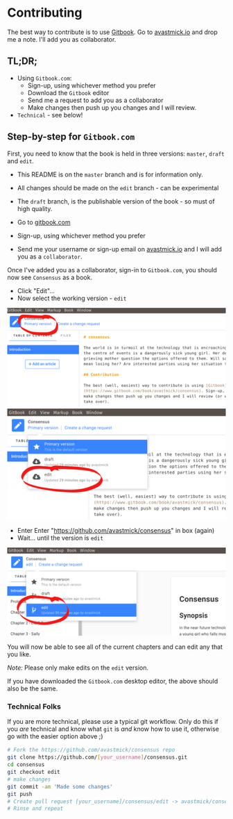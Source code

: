 # Contributing

The best way to contribute is to use [Gitbook](https://www.gitbook.com/book/avastmick/consensus). Go to [avastmick.io](avastmick.io/contact/) and drop me a note. I'll add you as collaborator.

## TL;DR;

- Using `Gitbook.com`:
  - Sign-up, using whichever method you prefer
  - Download the `Gitbook` editor
  - Send me a request to add you as a collaborator
  - Make changes then push up you changes and I will review.
- `Technical` - see below!

## Step-by-step for `Gitbook.com`

First, you need to know that the book is held in three versions: `master`, `draft` and `edit`.

- This README is on the `master` branch and is for information only.
- All changes should be made on the `edit` branch - can be experimental
- The `draft` branch, is the publishable version of the book - so must of high quality.

- Go to [gitbook.com](https://gitbook.com)
- Sign-up, using whichever method you prefer
- Send me your username or sign-up email on [avastmick.io](https://avastmick.io/contact/) and I will add you as a `collaborator`.

Once I've added you as a collaborator, sign-in to `Gitbook.com`, you should now see `Consensus` as a book.

- Click "Edit"...
- Now select the working version - `edit`

![Gitbook change version 1](images/gitbook-change-version-1.png)
![Gitbook change version 2](images/gitbook-change-version-2.png)

- Enter Enter "https://github.com/avastmick/consensus" in box (again)
- Wait... until the version is `edit`

![Gitbook change version 3](images/gitbook-change-version-3.png)

You will now be able to see all of the current chapters and can edit any that you like.

_Note:_ Please only make edits on the `edit` version.

If you have downloaded the `Gitbook.com` desktop editor, the above should also be the same.

### Technical Folks

If you are more technical, please use a typical git workflow. Only do this if you _are_ technical and know what `git` is _and_ know how to use it, otherwise go with the easier option above ;)

```bash
# Fork the https://github.com/avastmick/consensus repo
git clone https://github.com/[your_username]/consensus.git
cd consensus
git checkout edit
# make changes
git commit -am 'Made some changes'
git push
# Create pull request [your_username]/consensus/edit -> avastmick/consensus/edit
# Rinse and repeat
```